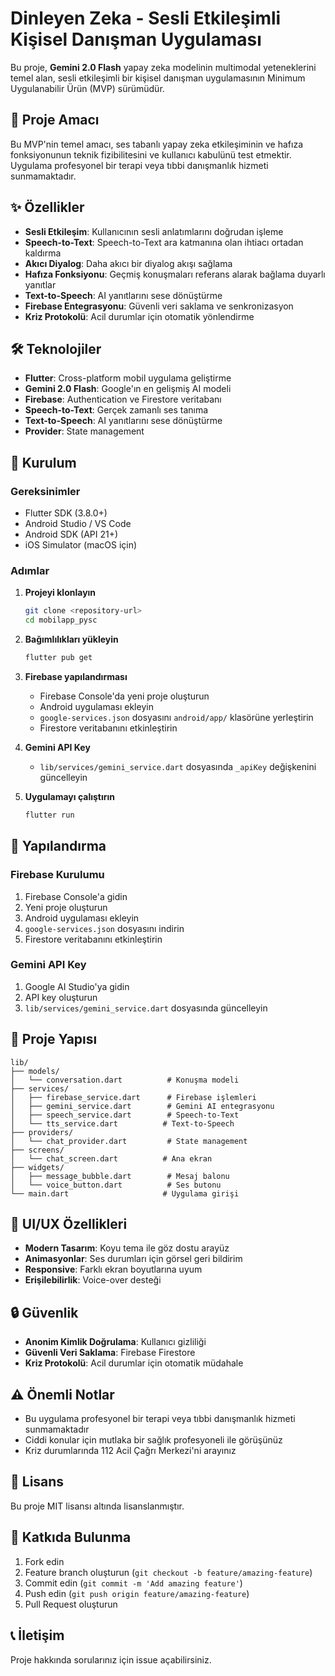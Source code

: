 # Dinleyen Zeka - Sesli Etkileşimli Kişisel Danışman Uygulaması

Bu proje, **Gemini 2.0 Flash** yapay zeka modelinin multimodal yeteneklerini temel alan, sesli etkileşimli bir kişisel danışman uygulamasının Minimum Uygulanabilir Ürün (MVP) sürümüdür.

## 🎯 Proje Amacı

Bu MVP'nin temel amacı, ses tabanlı yapay zeka etkileşiminin ve hafıza fonksiyonunun teknik fizibilitesini ve kullanıcı kabulünü test etmektir. Uygulama profesyonel bir terapi veya tıbbi danışmanlık hizmeti sunmamaktadır.

## ✨ Özellikler

- **Sesli Etkileşim**: Kullanıcının sesli anlatımlarını doğrudan işleme
- **Speech-to-Text**: Speech-to-Text ara katmanına olan ihtiacı ortadan kaldırma
- **Akıcı Diyalog**: Daha akıcı bir diyalog akışı sağlama
- **Hafıza Fonksiyonu**: Geçmiş konuşmaları referans alarak bağlama duyarlı yanıtlar
- **Text-to-Speech**: AI yanıtlarını sese dönüştürme
- **Firebase Entegrasyonu**: Güvenli veri saklama ve senkronizasyon
- **Kriz Protokolü**: Acil durumlar için otomatik yönlendirme

## 🛠️ Teknolojiler

- **Flutter**: Cross-platform mobil uygulama geliştirme
- **Gemini 2.0 Flash**: Google'ın en gelişmiş AI modeli
- **Firebase**: Authentication ve Firestore veritabanı
- **Speech-to-Text**: Gerçek zamanlı ses tanıma
- **Text-to-Speech**: AI yanıtlarını sese dönüştürme
- **Provider**: State management

## 📱 Kurulum

### Gereksinimler

- Flutter SDK (3.8.0+)
- Android Studio / VS Code
- Android SDK (API 21+)
- iOS Simulator (macOS için)

### Adımlar

1. **Projeyi klonlayın**
   ```bash
   git clone <repository-url>
   cd mobilapp_pysc
   ```

2. **Bağımlılıkları yükleyin**
   ```bash
   flutter pub get
   ```

3. **Firebase yapılandırması**
   - Firebase Console'da yeni proje oluşturun
   - Android uygulaması ekleyin
   - `google-services.json` dosyasını `android/app/` klasörüne yerleştirin
   - Firestore veritabanını etkinleştirin

4. **Gemini API Key**
   - `lib/services/gemini_service.dart` dosyasında `_apiKey` değişkenini güncelleyin

5. **Uygulamayı çalıştırın**
   ```bash
   flutter run
   ```

## 🔧 Yapılandırma

### Firebase Kurulumu

1. Firebase Console'a gidin
2. Yeni proje oluşturun
3. Android uygulaması ekleyin
4. `google-services.json` dosyasını indirin
5. Firestore veritabanını etkinleştirin

### Gemini API Key

1. Google AI Studio'ya gidin
2. API key oluşturun
3. `lib/services/gemini_service.dart` dosyasında güncelleyin

## 📁 Proje Yapısı

```
lib/
├── models/
│   └── conversation.dart          # Konuşma modeli
├── services/
│   ├── firebase_service.dart      # Firebase işlemleri
│   ├── gemini_service.dart        # Gemini AI entegrasyonu
│   ├── speech_service.dart        # Speech-to-Text
│   └── tts_service.dart          # Text-to-Speech
├── providers/
│   └── chat_provider.dart         # State management
├── screens/
│   └── chat_screen.dart          # Ana ekran
├── widgets/
│   ├── message_bubble.dart        # Mesaj balonu
│   └── voice_button.dart          # Ses butonu
└── main.dart                     # Uygulama girişi
```

## 🎨 UI/UX Özellikleri

- **Modern Tasarım**: Koyu tema ile göz dostu arayüz
- **Animasyonlar**: Ses durumları için görsel geri bildirim
- **Responsive**: Farklı ekran boyutlarına uyum
- **Erişilebilirlik**: Voice-over desteği

## 🔒 Güvenlik

- **Anonim Kimlik Doğrulama**: Kullanıcı gizliliği
- **Güvenli Veri Saklama**: Firebase Firestore
- **Kriz Protokolü**: Acil durumlar için otomatik müdahale

## ⚠️ Önemli Notlar

- Bu uygulama profesyonel bir terapi veya tıbbi danışmanlık hizmeti sunmamaktadır
- Ciddi konular için mutlaka bir sağlık profesyoneli ile görüşünüz
- Kriz durumlarında 112 Acil Çağrı Merkezi'ni arayınız

## 📄 Lisans

Bu proje MIT lisansı altında lisanslanmıştır.

## 🤝 Katkıda Bulunma

1. Fork edin
2. Feature branch oluşturun (`git checkout -b feature/amazing-feature`)
3. Commit edin (`git commit -m 'Add amazing feature'`)
4. Push edin (`git push origin feature/amazing-feature`)
5. Pull Request oluşturun

## 📞 İletişim

Proje hakkında sorularınız için issue açabilirsiniz.
